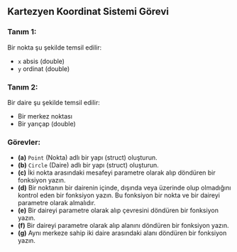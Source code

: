 ## Kartezyen Koordinat Sistemi Görevi

### Tanım 1:
Bir nokta şu şekilde temsil edilir:
- `x` absis (double)
- `y` ordinat (double)

### Tanım 2:
Bir daire şu şekilde temsil edilir:
- Bir merkez noktası
- Bir yarıçap (double)

### Görevler:
- **(a)** `Point` (Nokta) adlı bir yapı (struct) oluşturun.
- **(b)** `Circle` (Daire) adlı bir yapı (struct) oluşturun.
- **(c)** İki nokta arasındaki mesafeyi parametre olarak alıp döndüren bir fonksiyon yazın.
- **(d)** Bir noktanın bir dairenin içinde, dışında veya üzerinde olup olmadığını kontrol eden bir fonksiyon yazın. Bu fonksiyon bir nokta ve bir daireyi parametre olarak almalıdır.
- **(e)** Bir daireyi parametre olarak alıp çevresini döndüren bir fonksiyon yazın.
- **(f)** Bir daireyi parametre olarak alıp alanını döndüren bir fonksiyon yazın.
- **(g)** Aynı merkeze sahip iki daire arasındaki alanı döndüren bir fonksiyon yazın.
